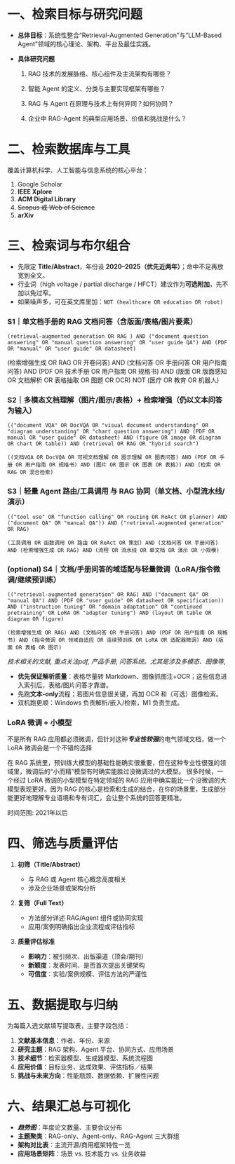 # 一、检索目标与研究问题

- **总体目标**：系统性整合“Retrieval-Augmented Generation”与“LLM-Based Agent”领域的核心理论、架构、平台及最佳实践。
    
- **具体研究问题**
    
    1. RAG 技术的发展脉络、核心组件及主流架构有哪些？
        
    2. 智能 Agent 的定义、分类与主要实现框架有哪些？
        
    3. RAG 与 Agent 在原理与技术上有何异同？如何协同？
        
    4. 企业中 RAG-Agent 的典型应用场景、价值和挑战是什么？

# 二、检索数据库与工具
覆盖计算机科学、人工智能与信息系统的核心平台：

1. Google Scholar
2. **IEEE Xplore**
3. **ACM Digital Library**
4. ~~Scopus 或 Web of Science~~
5. **arXiv**


# 三、检索词与布尔组合
- 先限定 **Title/Abstract**，年份设 **2020–2025（优先近两年）**；命中不足再放宽到全文。
- 行业词（high voltage / partial discharge / HFCT）建议作为**可选附加**，先不加以免过窄。
- 如果噪声多，可在英文库里加：`NOT (healthcare OR education OR robot)`

### **S1｜单文档手册的 RAG 文档问答（含版面/表格/图片要素）**  

`(retrieval-augmented generation OR RAG ) AND ("document question answering" OR "manual question answering" OR "user guide QA") AND (PDF OR "manual" OR "user guide" OR datasheet)`

(检索增强生成 OR RAG OR 开卷问答) AND (文档问答 OR 手册问答 OR 用户指南 问答) AND (PDF OR 技术手册 OR 用户指南 OR 规格书) AND (版面 OR 版面感知 OR 文档解析 OR 表格抽取 OR 图题 OR OCR) NOT (医疗 OR 教育 OR 机器人)


### **S2｜多模态文档理解（图片/图示/表格）+ 检索增强（仍以文本问答为输入）**  

`(("document VQA" OR DocVQA OR "visual document understanding" OR "diagram understanding" OR "chart question answering") AND (PDF OR manual OR "user guide" OR datasheet) AND (figure OR image OR diagram OR chart OR table)) AND (retrieval OR RAG OR "hybrid search")`  


`((文档VQA OR DocVQA OR 可视文档理解 OR 图示理解 OR 图表问答) AND (PDF OR 手册 OR 用户指南 OR 规格书) AND (图片 OR 图示 OR 图表 OR 表格)) AND (检索 OR RAG OR 混合检索)`

### **S3｜轻量 Agent 路由/工具调用 与 RAG 协同（单文档、小型流水线/演示）**  

`(("tool use" OR "function calling" OR routing OR ReAct OR planner) AND ("document QA" OR "manual QA")) AND ("retrieval-augmented generation" OR RAG)`  


`(工具调用 OR 函数调用 OR 路由 OR ReAct OR 策划) AND (文档问答 OR 手册问答) AND (检索增强生成 OR RAG) AND (流程 OR 流水线 OR 单文档 OR 演示 OR 小规模)`


###  (optional) **S4｜文档/手册问答的域适配与轻量微调（LoRA/指令微调/继续预训练）**

`(("retrieval-augmented generation" OR RAG) AND ("document QA" OR "manual QA") AND (PDF OR "user guide" OR datasheet OR specification)) AND ("instruction tuning" OR "domain adaptation" OR "continued pretraining" OR LoRA OR "adapter tuning") AND (layout OR table OR diagram OR figure)`  

`(检索增强生成 OR RAG) AND (文档问答 OR 手册问答) AND (PDF OR 用户指南 OR 规格书) AND (指令微调 OR 领域自适应 OR 连续预训练 OR LoRA OR 适配器微调) AND (版面 OR 表格 OR 图示)`





*技术相关的文献, 重点关注pdf, 产品手册, 问答系统。尤其是涉及多模态、图像等*, 
- **优先保证解析质量**：表格尽量转 Markdown、图像抓图注+OCR；这些信息进入索引后，表格/图片问答才靠谱。
- 先跑**文本-only**流程；若图片信息很关键，再加 OCR 和（可选）图像检索。
- 双机跑更顺：Windows 负责解析/嵌入/检索，M1 负责生成。

### LoRA 微调 + 小模型

不是所有 RAG 应用都必须微调，但针对这种***专业性较强***的电气领域文档，做一个 LoRA 微调会是一个不错的选择

在 RAG 系统里，预训练大模型的基础性能确实很重要，但在这种专业性很强的领域里，微调后的“小而精”模型有时确实能胜过没微调过的大模型。
很多时候，一个经过 LoRA 微调的小型模型在特定领域的 RAG 应用中确实能比一个没微调的大模型表现更好。因为 RAG 的核心是检索和生成的结合，在你的场景里，生成部分能更好地理解专业语境和专有词汇，会让整个系统的回答更精准。


时间范围: 2021年以后

# 四、筛选与质量评估

1. **初筛（Title/Abstract）**
    
    - 与 RAG 或 Agent 核心概念高度相关
    - 涉及企业场景或架构分析
        
2. **复筛（Full Text）**
    
    - 方法部分详述 RAG/Agent 组件或协同实现
    - 应用/案例明确指出企业流程或评估指标
        
3. **质量评估标准**
    
    - **影响力**：被引频次、出版渠道（顶会/期刊）
    - **新颖度**：发表时间、是否首次提出关键架构
    - **可信度**：实验/案例规模、评估方法的严谨性

# 五、数据提取与归纳

为每篇入选文献填写提取表，主要字段包括：

1. **文献基本信息**：作者、年份、来源
2. **研究主题**：RAG 架构、Agent 平台、协同方式、应用场景
3. **技术细节**：检索器模型、生成器模型、系统流程图
4. **应用价值**：目标业务、达成效果、评估指标／结果
5. **挑战与未来方向**：性能瓶颈、数据依赖、扩展性问题



# 六、结果汇总与可视化

- ***趋势图***：年度论文数量、主要会议分布
- **主题聚类**：RAG-only、Agent-only、RAG-Agent 三大群组
- **架构对比表**：主流开源/商用框架特性一览
- **应用场景矩阵**：场景 vs. 技术能力 vs. 业务收益







